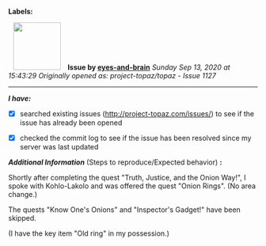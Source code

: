 **Labels:**



<a href="https://github.com/eyes-and-brain"><img src="https://avatars0.githubusercontent.com/u/71148313?v=4" width="96" height="96" hspace="10"></img></a> **Issue by [eyes-and-brain](https://github.com/eyes-and-brain)**
_Sunday Sep 13, 2020 at 15:43:29_
_Originally opened as: project-topaz/topaz - Issue 1127_

----

<!-- place 'x' mark between square [] brackets to checkmark box -->
**_I have:_**

- [x] searched existing issues (http://project-topaz.com/issues/) to see if the issue has already been opened
- [x] checked the commit log to see if the issue has been resolved since my server was last updated

**_Additional Information_** (Steps to reproduce/Expected behavior) **:** 

Shortly after completing the quest "Truth, Justice, and the Onion Way!", I spoke with Kohlo-Lakolo and was offered the quest "Onion Rings". (No area change.)
The quests "Know One's Onions" and "Inspector's Gadget!" have been skipped.

(I have the key item "Old ring" in my possession.)

